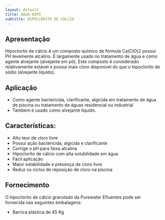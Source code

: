 ```yaml
---
layout: default
title: AQUA-HIPO
subtitle: HIPOCLORITO DE CALCIO
---
```


## Apresentação

Hipoclorito de cálcio é um composto químico de fórmula Ca(ClO)2 possui PH levemente alcalino. É largamente usado no tratamento de água e como agente alvejante (alvejante em pó). Este composto é considerado relativamente estável e possui mais cloro disponível do que o hipoclorito de sódio (alvejante líquido).

## Aplicação

- Como agente bactericida, clarificante, algicida em tratamento de água de piscina ou tratamento de águas residencial ou industrial
- Tambem é usado como alvejante líquido.

## Características:

- Alto teor de cloro livre
- Possuí ação bactericida, algicida e clarificante
- Corrige o pH para faixa alcalina
- Hipoclorito de cálcio com alta solubilidade em água
- Fácil aplicação
- Maior estabilidade e presença de cloro livre
- Reduz os ciclos de reposição de cloro na piscina

## Fornecimento
O hipoclorito de cálcio granulado da Purewater Efluentes pode ser fornecida nas seguintes embalagens:

- Barrica plástica de 45 Kg 
